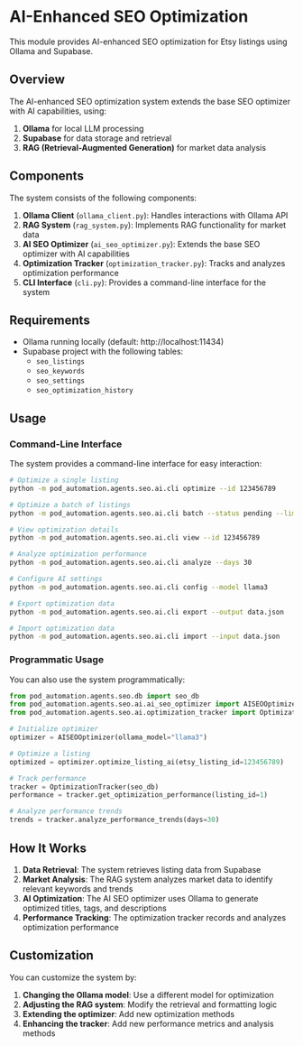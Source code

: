 # AI-Enhanced SEO Optimization

This module provides AI-enhanced SEO optimization for Etsy listings using Ollama and Supabase.

## Overview

The AI-enhanced SEO optimization system extends the base SEO optimizer with AI capabilities, using:

1. **Ollama** for local LLM processing
2. **Supabase** for data storage and retrieval
3. **RAG (Retrieval-Augmented Generation)** for market data analysis

## Components

The system consists of the following components:

1. **Ollama Client** (`ollama_client.py`): Handles interactions with Ollama API
2. **RAG System** (`rag_system.py`): Implements RAG functionality for market data
3. **AI SEO Optimizer** (`ai_seo_optimizer.py`): Extends the base SEO optimizer with AI capabilities
4. **Optimization Tracker** (`optimization_tracker.py`): Tracks and analyzes optimization performance
5. **CLI Interface** (`cli.py`): Provides a command-line interface for the system

## Requirements

- Ollama running locally (default: http://localhost:11434)
- Supabase project with the following tables:
  - `seo_listings`
  - `seo_keywords`
  - `seo_settings`
  - `seo_optimization_history`

## Usage

### Command-Line Interface

The system provides a command-line interface for easy interaction:

```bash
# Optimize a single listing
python -m pod_automation.agents.seo.ai.cli optimize --id 123456789

# Optimize a batch of listings
python -m pod_automation.agents.seo.ai.cli batch --status pending --limit 10

# View optimization details
python -m pod_automation.agents.seo.ai.cli view --id 123456789

# Analyze optimization performance
python -m pod_automation.agents.seo.ai.cli analyze --days 30

# Configure AI settings
python -m pod_automation.agents.seo.ai.cli config --model llama3

# Export optimization data
python -m pod_automation.agents.seo.ai.cli export --output data.json

# Import optimization data
python -m pod_automation.agents.seo.ai.cli import --input data.json
```

### Programmatic Usage

You can also use the system programmatically:

```python
from pod_automation.agents.seo.db import seo_db
from pod_automation.agents.seo.ai.ai_seo_optimizer import AISEOOptimizer
from pod_automation.agents.seo.ai.optimization_tracker import OptimizationTracker

# Initialize optimizer
optimizer = AISEOOptimizer(ollama_model="llama3")

# Optimize a listing
optimized = optimizer.optimize_listing_ai(etsy_listing_id=123456789)

# Track performance
tracker = OptimizationTracker(seo_db)
performance = tracker.get_optimization_performance(listing_id=1)

# Analyze performance trends
trends = tracker.analyze_performance_trends(days=30)
```

## How It Works

1. **Data Retrieval**: The system retrieves listing data from Supabase
2. **Market Analysis**: The RAG system analyzes market data to identify relevant keywords and trends
3. **AI Optimization**: The AI SEO optimizer uses Ollama to generate optimized titles, tags, and descriptions
4. **Performance Tracking**: The optimization tracker records and analyzes optimization performance

## Customization

You can customize the system by:

1. **Changing the Ollama model**: Use a different model for optimization
2. **Adjusting the RAG system**: Modify the retrieval and formatting logic
3. **Extending the optimizer**: Add new optimization methods
4. **Enhancing the tracker**: Add new performance metrics and analysis methods